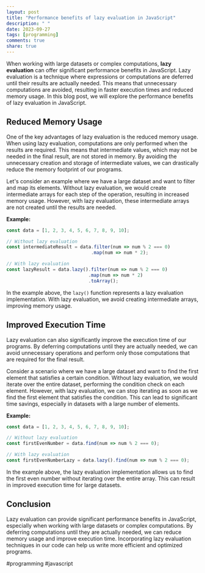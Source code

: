 ```yaml
---
layout: post
title: "Performance benefits of lazy evaluation in JavaScript"
description: " "
date: 2023-09-27
tags: [programming]
comments: true
share: true
---
```


When working with large datasets or complex computations, **lazy evaluation** can offer significant performance benefits in JavaScript. Lazy evaluation is a technique where expressions or computations are deferred until their results are actually needed. This means that unnecessary computations are avoided, resulting in faster execution times and reduced memory usage. In this blog post, we will explore the performance benefits of lazy evaluation in JavaScript.

## Reduced Memory Usage

One of the key advantages of lazy evaluation is the reduced memory usage. When using lazy evaluation, computations are only performed when the results are required. This means that intermediate values, which may not be needed in the final result, are not stored in memory. By avoiding the unnecessary creation and storage of intermediate values, we can drastically reduce the memory footprint of our programs.

Let's consider an example where we have a large dataset and want to filter and map its elements. Without lazy evaluation, we would create intermediate arrays for each step of the operation, resulting in increased memory usage. However, with lazy evaluation, these intermediate arrays are not created until the results are needed.

**Example:**

```javascript
const data = [1, 2, 3, 4, 5, 6, 7, 8, 9, 10];

// Without lazy evaluation
const intermediateResult = data.filter(num => num % 2 === 0)
                               .map(num => num * 2);

// With lazy evaluation
const lazyResult = data.lazy().filter(num => num % 2 === 0)
                              .map(num => num * 2)
                              .toArray();
```

In the example above, the `lazy()` function represents a lazy evaluation implementation. With lazy evaluation, we avoid creating intermediate arrays, improving memory usage.

## Improved Execution Time

Lazy evaluation can also significantly improve the execution time of our programs. By deferring computations until they are actually needed, we can avoid unnecessary operations and perform only those computations that are required for the final result.

Consider a scenario where we have a large dataset and want to find the first element that satisfies a certain condition. Without lazy evaluation, we would iterate over the entire dataset, performing the condition check on each element. However, with lazy evaluation, we can stop iterating as soon as we find the first element that satisfies the condition. This can lead to significant time savings, especially in datasets with a large number of elements.

**Example:**

```javascript
const data = [1, 2, 3, 4, 5, 6, 7, 8, 9, 10];

// Without lazy evaluation
const firstEvenNumber = data.find(num => num % 2 === 0);

// With lazy evaluation
const firstEvenNumberLazy = data.lazy().find(num => num % 2 === 0);
```

In the example above, the lazy evaluation implementation allows us to find the first even number without iterating over the entire array. This can result in improved execution time for large datasets.

## Conclusion

Lazy evaluation can provide significant performance benefits in JavaScript, especially when working with large datasets or complex computations. By deferring computations until they are actually needed, we can reduce memory usage and improve execution time. Incorporating lazy evaluation techniques in our code can help us write more efficient and optimized programs.

#programming #javascript